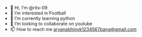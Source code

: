 - 👋 Hi, I’m @ritx-09
- 👀 I’m interested in Football
- 🌱 I’m currently learning python
- 💞️ I’m looking to collaborate on youtube
- 📫 How to reach me aryanabhinyk1234567bang@gmail.com

<!---
ritx-09/ritx-09 is a ✨ special ✨ repository because its `README.md` (this file) appears on your GitHub profile.
You can click the Preview link to take a look at your changes.
--->
